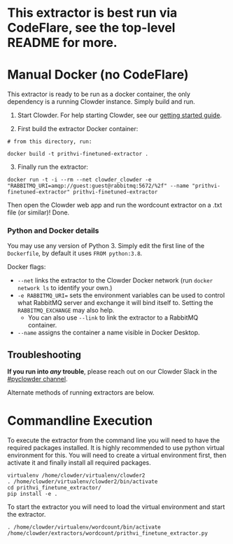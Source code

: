 # This extractor is best run via CodeFlare, see the top-level README for more. 

# Manual Docker (no CodeFlare)

This extractor is ready to be run as a docker container, the only dependency is a running Clowder instance. Simply build and run.

1. Start Clowder. For help starting Clowder, see our [getting started guide](https://github.com/clowder-framework/clowder/blob/develop/doc/src/sphinx/userguide/installing_clowder.rst).

2. First build the extractor Docker container:

```
# from this directory, run:

docker build -t prithvi-finetuned-extractor .
```

3. Finally run the extractor:

```
docker run -t -i --rm --net clowder_clowder -e "RABBITMQ_URI=amqp://guest:guest@rabbitmq:5672/%2f" --name "prithvi-finetuned-extractor" prithvi-finetuned-extractor
```

Then open the Clowder web app and run the wordcount extractor on a .txt file (or similar)! Done.

### Python and Docker details

You may use any version of Python 3. Simply edit the first line of the `Dockerfile`, by default it uses `FROM python:3.8`.

Docker flags:

- `--net` links the extractor to the Clowder Docker network (run `docker network ls` to identify your own.)
- `-e RABBITMQ_URI=` sets the environment variables can be used to control what RabbitMQ server and exchange it will bind itself to. Setting the `RABBITMQ_EXCHANGE` may also help.
  - You can also use `--link` to link the extractor to a RabbitMQ container.
- `--name` assigns the container a name visible in Docker Desktop.

## Troubleshooting

**If you run into _any_ trouble**, please reach out on our Clowder Slack in the [#pyclowder channel](https://clowder-software.slack.com/archives/CNC2UVBCP).

Alternate methods of running extractors are below.

# Commandline Execution

To execute the extractor from the command line you will need to have the required packages installed. It is highly recommended to use python virtual environment for this. You will need to create a virtual environment first, then activate it and finally install all required packages.

```
virtualenv /home/clowder/virtualenv/clowder2
. /home/clowder/virtualenv/clowder2/bin/activate
cd prithvi_finetune_extractor/
pip install -e .
```

To start the extractor you will need to load the virtual environment and start the extractor.

```
. /home/clowder/virtualenv/wordcount/bin/activate
/home/clowder/extractors/wordcount/prithvi_finetune_extractor.py
```
